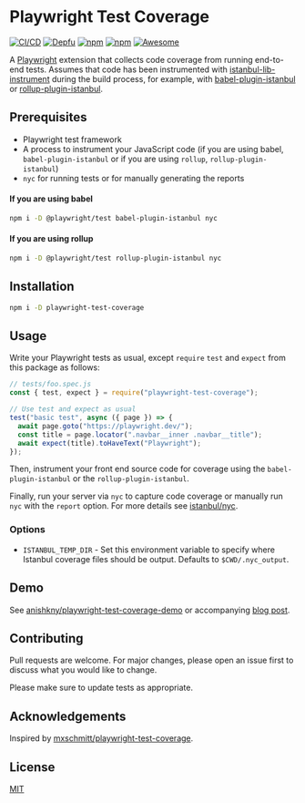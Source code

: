 # Playwright Test Coverage

[![CI/CD](https://github.com/anishkny/playwright-test-coverage/actions/workflows/ci.yml/badge.svg)](https://github.com/anishkny/playwright-test-coverage/actions/workflows/ci-cd.yml)
[![Depfu](https://badges.depfu.com/badges/94d21dacdb732bad55583672f138c7eb/overview.svg)](https://depfu.com/github/anishkny/playwright-test-coverage?project_id=32640)
[![npm](https://img.shields.io/npm/v/playwright-test-coverage)](https://www.npmjs.com/package/playwright-test-coverage)
[![npm](https://img.shields.io/npm/dw/playwright-test-coverage)](https://npmtrends.com/playwright-test-coverage)
[![Awesome](https://awesome.re/badge.svg)](https://github.com/mxschmitt/awesome-playwright)

A [Playwright](https://playwright.dev) extension that collects code coverage from running end-to-end tests. Assumes that code has been instrumented with [istanbul-lib-instrument](https://www.npmjs.com/package/istanbul-lib-instrument) during the build process, for example, with [babel-plugin-istanbul](https://github.com/istanbuljs/babel-plugin-istanbul) or [rollup-plugin-istanbul](https://github.com/artberri/rollup-plugin-istanbul).

## Prerequisites

- Playwright test framework
- A process to instrument your JavaScript code (if you are using babel, `babel-plugin-istanbul` or if you are using `rollup`, `rollup-plugin-istanbul`)
- `nyc` for running tests or for manually generating the reports

#### If you are using babel

```bash
npm i -D @playwright/test babel-plugin-istanbul nyc
```

#### If you are using rollup

```bash
npm i -D @playwright/test rollup-plugin-istanbul nyc
```

## Installation

```bash
npm i -D playwright-test-coverage
```

## Usage

Write your Playwright tests as usual, except `require` `test` and `expect` from this package as follows:

```js
// tests/foo.spec.js
const { test, expect } = require("playwright-test-coverage");

// Use test and expect as usual
test("basic test", async ({ page }) => {
  await page.goto("https://playwright.dev/");
  const title = page.locator(".navbar__inner .navbar__title");
  await expect(title).toHaveText("Playwright");
});
```

Then, instrument your front end source code for coverage using the `babel-plugin-istanbul` or the `rollup-plugin-istanbul`.

Finally, run your server via `nyc` to capture code coverage or manually run `nyc` with the `report` option. For more details see [istanbul/nyc](https://github.com/istanbuljs/nyc).

### Options

- `ISTANBUL_TEMP_DIR` - Set this environment variable to specify where Istanbul coverage files should be output. Defaults to `$CWD/.nyc_output`.

## Demo

See [anishkny/playwright-test-coverage-demo](https://github.com/anishkny/playwright-test-coverage-demo) or accompanying [blog post](https://dev.to/anishkny/code-coverage-for-a-nextjs-app-using-playwright-tests-18n7).

## Contributing

Pull requests are welcome. For major changes, please open an issue first to discuss what you would like to change.

Please make sure to update tests as appropriate.

## Acknowledgements

Inspired by [mxschmitt/playwright-test-coverage](https://github.com/mxschmitt/playwright-test-coverage).

## License

[MIT](https://choosealicense.com/licenses/mit/)
